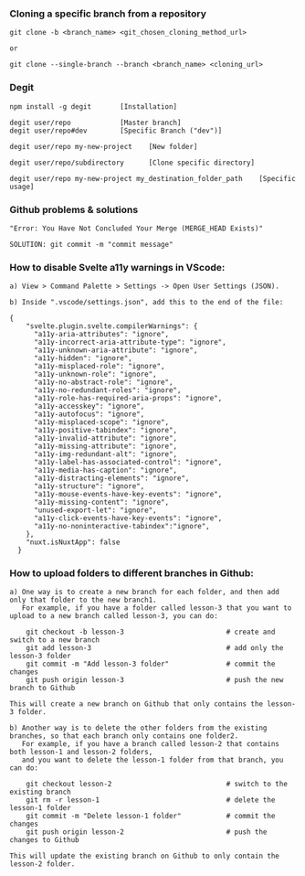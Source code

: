 <h3>Cloning a specific branch from a repository</h3>

    git clone -b <branch_name> <git_chosen_cloning_method_url> 

    or

    git clone --single-branch --branch <branch_name> <cloning_url>

<h3>Degit</h3>

    npm install -g degit       [Installation]

    degit user/repo            [Master branch]
    degit user/repo#dev        [Specific Branch ("dev")]

    degit user/repo my-new-project    [New folder]

    degit user/repo/subdirectory      [Clone specific directory]
    
    degit user/repo my-new-project my_destination_folder_path    [Specific usage]

<h3>Github problems & solutions</h3>

    "Error: You Have Not Concluded Your Merge (MERGE_HEAD Exists)"
    
    SOLUTION: git commit -m "commit message"
    
<h3>How to disable Svelte a11y warnings in VScode:</h3>

    a) View > Command Palette > Settings -> Open User Settings (JSON).

    b) Inside ".vscode/settings.json", add this to the end of the file:

    {
        "svelte.plugin.svelte.compilerWarnings": {
          "a11y-aria-attributes": "ignore",
          "a11y-incorrect-aria-attribute-type": "ignore",
          "a11y-unknown-aria-attribute": "ignore",
          "a11y-hidden": "ignore",
          "a11y-misplaced-role": "ignore",
          "a11y-unknown-role": "ignore",
          "a11y-no-abstract-role": "ignore",
          "a11y-no-redundant-roles": "ignore",
          "a11y-role-has-required-aria-props": "ignore",
          "a11y-accesskey": "ignore",
          "a11y-autofocus": "ignore",
          "a11y-misplaced-scope": "ignore",
          "a11y-positive-tabindex": "ignore",
          "a11y-invalid-attribute": "ignore",
          "a11y-missing-attribute": "ignore",
          "a11y-img-redundant-alt": "ignore",
          "a11y-label-has-associated-control": "ignore",
          "a11y-media-has-caption": "ignore",
          "a11y-distracting-elements": "ignore",
          "a11y-structure": "ignore",
          "a11y-mouse-events-have-key-events": "ignore",
          "a11y-missing-content": "ignore",
          "unused-export-let": "ignore",
          "a11y-click-events-have-key-events": "ignore",
          "a11y-no-noninteractive-tabindex":"ignore",
        },
        "nuxt.isNuxtApp": false
      }

<h3>How to upload folders to different branches in Github:</h3>

    a) One way is to create a new branch for each folder, and then add only that folder to the new branch1. 
       For example, if you have a folder called lesson-3 that you want to upload to a new branch called lesson-3, you can do:

        git checkout -b lesson-3                         # create and switch to a new branch
        git add lesson-3                                 # add only the lesson-3 folder
        git commit -m "Add lesson-3 folder"              # commit the changes
        git push origin lesson-3                         # push the new branch to Github

    This will create a new branch on Github that only contains the lesson-3 folder.

    b) Another way is to delete the other folders from the existing branches, so that each branch only contains one folder2. 
       For example, if you have a branch called lesson-2 that contains both lesson-1 and lesson-2 folders, 
       and you want to delete the lesson-1 folder from that branch, you can do:

        git checkout lesson-2                            # switch to the existing branch
        git rm -r lesson-1                               # delete the lesson-1 folder
        git commit -m "Delete lesson-1 folder"           # commit the changes
        git push origin lesson-2                         # push the changes to Github
    
    This will update the existing branch on Github to only contain the lesson-2 folder.    
